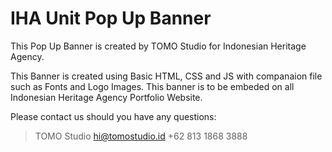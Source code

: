 # IHA Unit Pop Up Banner


This Pop Up Banner is created by TOMO Studio for Indonesian Heritage Agency.

This Banner is created using Basic HTML, CSS and JS with companaion file such as Fonts and Logo Images.
This banner is to be embeded on all Indonesian Heritage Agency Portfolio Website.

Please contact us should you have any questions:
> TOMO Studio
> hi@tomostudio.id
> +62 813 1868 3888

